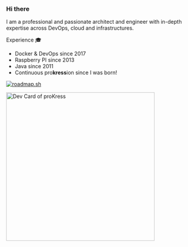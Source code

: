 ### Hi there 

I am a professional and passionate architect and engineer with in-depth expertise across DevOps, cloud and infrastructures. 


Experience 🎓
- Docker & DevOps since 2017
- Raspberry PI since 2013
- Java since 2011
- Continuous pro**kress**ion since I was born!

[![roadmap.sh](https://api.roadmap.sh/v1-badge/wide/652136a96d6d83ae0ab1b902?variant=dark)](https://roadmap.sh)

<a href="https://app.daily.dev/prokress"><img src="https://api.daily.dev/devcards/14c072d20e3947088c16ac8c696e1d7f.png?r=fp2" width="400" alt="Dev Card of proKress"/></a>

<!--
**proKress/proKress** is a ✨ _special_ ✨ repository because its `README.md` (this file) appears on your GitHub profile.

Here are some ideas to get you started:

- 🔭 I’m currently working on ...
- 🌱 I’m currently learning ...
- 👯 I’m looking to collaborate on ...
- 🤔 I’m looking for help with ...
- 💬 Ask me about ...
- 📫 How to reach me: ...
- 😄 Pronouns: ...
- ⚡ Fun fact: ...
-->

